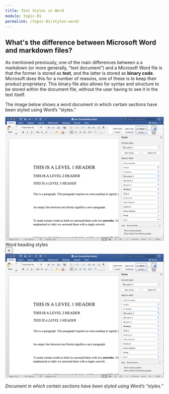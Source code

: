 ```yaml
---
title: Text Styles in Word
module: topic-01
permalink: /topic-01/styles-word/
---
```


<div class="divider-rounded"></div>

## What's the difference between Microsoft Word and markdown files?
As mentioned previously, one of the main differences between a a markdown (or more generally, “text document”) and a Microsoft Word file is that the former is stored as **text**, and the latter is stored as **binary code**. Microsoft does this for a number of reasons, one of these is to keep their product proprietary. This binary file also allows for syntax and structure to be stored within the document file, without the user having to see it in the text itself.

The image below shows a word document in which certain sections have been styled using Word’s “styles.”

<!-- Modal Thumb -->
<div class="modal-image" style="margin: auto;">
  <img src="../img/word-styles.png" alt="Word heading styles" data-toggle="modal" data-target="#modal-word-styles">
</div>

<!-- Modal -->
<div class="modal fade" id="modal-word-styles" tabindex="-1" role="dialog" aria-labelledby="" aria-hidden="true">
  <div class="modal-dialog" role="document">
    <div class="modal-content">
      <div class="modal-header">
        <div class="modal-title" id="exampleModalLabel">Word heading styles</div>
        <button type="button" class="close" data-dismiss="modal" aria-label="Close">
          <span aria-hidden="true">&times;</span>
        </button>
      </div>
      <div class="modal-body">
      <div class="image">
        <img src="../img/word-styles.png" class="img-responsive" alt="A .docx file loaded into a simple text editor">
        <p><i>Document in which certain sections have been styled using Word’s “styles.”</i></p>
      </div>
      </div>
    </div>
  </div>
</div>
